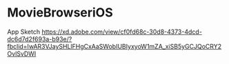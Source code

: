 # MovieBrowseriOS
App Sketch
https://xd.adobe.com/view/cf0fd68c-30d8-4373-4dcd-dc6d7d2f693a-b93e/?fbclid=IwAR3VJaySHLlFHgCxAaSWobIUBIyxyoW1mZA_xiSB5yGCJQoCRY2OvlSvDWI
